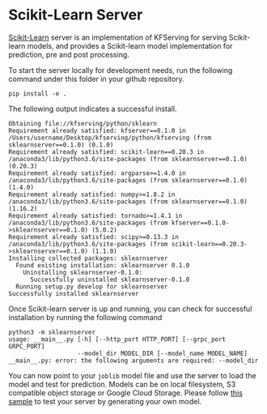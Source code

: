 # Scikit-Learn Server

[Scikit-Learn](https://scikit-learn.org/stable/) server is an implementation of KFServing for serving Scikit-learn models, and provides a Scikit-learn model implementation for prediction, pre and post processing. 

To start the server locally for development needs, run the following command under this folder in your github repository. 

```
pip install -e .
```

The following output indicates a successful install.

```
Obtaining file://kfserving/python/sklearn
Requirement already satisfied: kfserver==0.1.0 in /Users/username/Desktop/kfserving/python/kfserving (from sklearnserver==0.1.0) (0.1.0)
Requirement already satisfied: scikit-learn==0.20.3 in /anaconda3/lib/python3.6/site-packages (from sklearnserver==0.1.0) (0.20.3)
Requirement already satisfied: argparse>=1.4.0 in /anaconda3/lib/python3.6/site-packages (from sklearnserver==0.1.0) (1.4.0)
Requirement already satisfied: numpy>=1.8.2 in /anaconda3/lib/python3.6/site-packages (from sklearnserver==0.1.0) (1.16.2)
Requirement already satisfied: tornado>=1.4.1 in /anaconda3/lib/python3.6/site-packages (from kfserver==0.1.0->sklearnserver==0.1.0) (5.0.2)
Requirement already satisfied: scipy>=0.13.3 in /anaconda3/lib/python3.6/site-packages (from scikit-learn==0.20.3->sklearnserver==0.1.0) (1.1.0)
Installing collected packages: sklearnserver
  Found existing installation: sklearnserver 0.1.0
    Uninstalling sklearnserver-0.1.0:
      Successfully uninstalled sklearnserver-0.1.0
  Running setup.py develop for sklearnserver
Successfully installed sklearnserver
```

Once Scikit-learn server is up and running, you can check for successful installation by running the following command

```
python3 -m sklearnserver
usage: __main__.py [-h] [--http_port HTTP_PORT] [--grpc_port GRPC_PORT]
                   --model_dir MODEL_DIR [--model_name MODEL_NAME]
__main__.py: error: the following arguments are required: --model_dir
```

You can now point to your `joblib` model file and use the server to load the model and test for prediction. Models can be on local filesystem, S3 compatible object storage or Google Cloud Storage. Please follow [this sample](https://github.com/kubeflow/kfserving/tree/master/docs/samples/sklearn) to test your server by generating your own model. 
